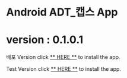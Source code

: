 # Android ADT_캡스 App

# version : 0.1.0.1

배포 Version
click [** HERE **](https://github.com/ncomztwo/ADTCapsHome/tree/master/Release_Version/ADTCapsHomeService.apk) to install the app.


Test Version
click [** HERE **](https://github.com/ncomztwo/ADTCapsHome/tree/master/Test_Version/ADTCapsHomeService.apk) to install the app.